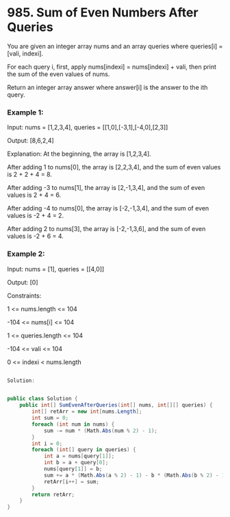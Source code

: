 # 985. Sum of Even Numbers After Queries
You are given an integer array nums and an array queries where queries[i] = [vali, indexi].

For each query i, first, apply nums[indexi] = nums[indexi] + vali, then print the sum of the even values of nums.

Return an integer array answer where answer[i] is the answer to the ith query.

 

### Example 1:

Input: nums = [1,2,3,4], queries = [[1,0],[-3,1],[-4,0],[2,3]]

Output: [8,6,2,4]

Explanation: At the beginning, the array is [1,2,3,4].

After adding 1 to nums[0], the array is [2,2,3,4], and the sum of even values is 2 + 2 + 4 = 8.

After adding -3 to nums[1], the array is [2,-1,3,4], and the sum of even values is 2 + 4 = 6.

After adding -4 to nums[0], the array is [-2,-1,3,4], and the sum of even values is -2 + 4 = 2.

After adding 2 to nums[3], the array is [-2,-1,3,6], and the sum of even values is -2 + 6 = 4.
### Example 2:

Input: nums = [1], queries = [[4,0]]

Output: [0]
 

Constraints:

1 <= nums.length <= 104

-104 <= nums[i] <= 104

1 <= queries.length <= 104

-104 <= vali <= 104

0 <= indexi < nums.length


```csharp

Solution:


public class Solution {
    public int[] SumEvenAfterQueries(int[] nums, int[][] queries) {
        int[] retArr = new int[nums.Length];
        int sum = 0;
        foreach (int num in nums) {
            sum -= num * (Math.Abs(num % 2) - 1);
        }
        int i = 0;
        foreach (int[] query in queries) {
            int a = nums[query[1]];
            int b = a + query[0]; 
            nums[query[1]] = b;
            sum += a * (Math.Abs(a % 2) - 1) - b * (Math.Abs(b % 2) - 1);
            retArr[i++] = sum;
        }
        return retArr;
    }
}


```

